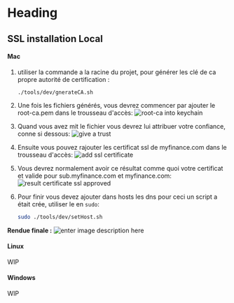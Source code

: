 # Heading

## SSL installation Local

####  Mac
 
 1.  utiliser la commande a la racine du projet, pour générer les clé de ca propre autorité de certification :
	 ```shell
	 ./tools/dev/gnerateCA.sh
	 ``` 
 
2.  Une fois les fichiers générés, vous devrez commencer par ajouter le root-ca.pem dans le trousseau d'accès:
![root-ca into keychain](https://cdn.discordapp.com/attachments/279569245489070080/890536505389482004/Capture_decran_2021-09-23_a_10.40.40.png)

3.  Quand vous avez mit le fichier vous devrez lui attribuer votre confiance, conne si dessous:
![give a trust](https://cdn.discordapp.com/attachments/279569245489070080/890536493540577300/Capture_decran_2021-09-23_a_10.42.29.png)

4. Ensuite vous pouvez rajouter les certificat ssl de myfinance.com dans le trousseau d'accès:
![add ssl certificate](https://cdn.discordapp.com/attachments/279569245489070080/890536481272238121/Capture_decran_2021-09-23_a_10.46.56.png)
5. Vous devrez normalement avoir ce résultat comme quoi votre certificat et valide pour sub.myfinance.com et myfinance.com:
![result certificate ssl approved](https://cdn.discordapp.com/attachments/279569245489070080/890565983650082916/Capture_decran_2021-09-23_a_13.49.46.png)

6. Pour finir vous devez ajouter dans hosts les dns pour ceci un script a était crée, utiliser le en `sudo`:
	```bash
	sudo ./tools/dev/setHost.sh
	```

**Rendue finale :**
![enter image description here](https://cdn.discordapp.com/attachments/279569245489070080/890576248558989322/Capture_decran_2021-09-23_a_14.29.32.png)

####  Linux
WIP

####  Windows
WIP